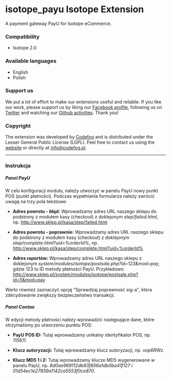 isotope_payu Isotope Extension
==============================

A payment gateway PayU for Isotope eCommerce.

### Compatibility
- Isotope 2.0

### Available languages
- English
- Polish

### Support us
We put a lot of effort to make our extensions useful and reliable. If you like our work, please support us by liking our [Facebook profile](http://facebook.com/Codefog), following us on [Twitter](https://twitter.com/codefog) and watching our [Github activities](http://github.com/codefog). Thank you!

### Copyright
The extension was developed by [Codefog](http://codefog.pl) and is distributed under the Lesser General Public License (LGPL). Feel free to contact us using the [website](http://codefog.pl) or directly at info@codefog.pl.

-----

### Instrukcja

##### Panel PayU

W celu konfiguracji modułu, należy utworzyć w panelu PayU nowy punkt POS (punkt płatności). Podczas wypełniania formularza należy zwrócić uwagę na trzy pola tekstowe:

- **Adres powrotu - błąd:**
Wprowadzamy adres URL naszego sklepu do podstrony z modułem kasy (checkout) z doklejonym *step/failed.html*, np.
http://www.sklep.pl/kasa/step/failed.html

- **Adres powrotu - poprawnie:**
Wprowadzamy adres URL naszego sklepu do podstrony z modułem kasy (checkout) z doklejonym *step/complete.html?uid=%orderId%*, np. http://www.sklep.pl/kasa/step/complete.html?uid=%orderId%

- **Adres raportów:**
Wprowadzamy adres URL naszego sklepu z doklejonym *system/modules/isotope/postsale.php?id=123&mod=pay*, gdzie 123 to ID metody płatności PayU. Przykładowo: http://www.sklep.pl/system/modules/isotope/postsale.php?id=5&mod=pay

Warto również zaznaczyć opcję "Sprawdzaj poprawność sig-a", która zdecydowanie  zwiększy bezpieczeństwo transakcji.

##### Panel Contao

W edycji metody płatności należy wprowadzić następujące dane, które otrzymaliśmy po utworzeniu punktu POS:

- **PayU POS ID:**
Tutaj wprowadzamy unikalny identyfikator POS, np. *115611*.

- **Klucz autoryzacji:**
Tutaj wprowadzamy klucz autoryzacji, np. *vop6RWz*.

- **Klucz MD5 1 i 2:**
Tutaj wprowadzamy klucze MD5 wygenerowane w panelu PayU, np. *8d0ae969112db83f856a1db0ba41f127* i *01d54ec1e27939a1142ca5553f0ce870*.